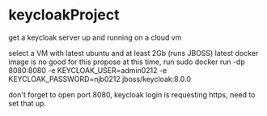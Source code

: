 # keycloakProject
get a keycloak server up and running on a cloud vm

select a VM with latest ubuntu and at least 2Gb (runs JBOSS)
latest docker image is no good for this propose at this time, run
sudo docker run -dp 8080:8080 -e KEYCLOAK_USER=admin0212 -e KEYCLOAK_PASSWORD=njb0212    jboss/keycloak:8.0.0

don't forget to open port 8080,
keycloak login is requesting https, need to set that up.
